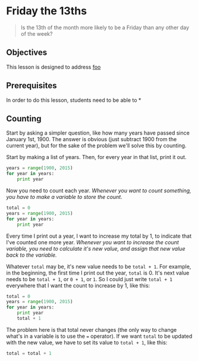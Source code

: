 # Friday the 13ths

> Is the 13th of the month more likely to be a Friday than any other day of the week?

## Objectives
This lesson is designed to address [foo](../../roadmap.md#variables)

## Prerequisites
In order to do this lesson, students need to be able to
  * 

## Counting

Start by asking a simpler question, like how many years have passed since January 1st, 1900. The answer is obvious (just subtract 1900 from the current year), but for the sake of the problem we'll solve this by counting.

Start by making a list of years. Then, for every year in that list, print it out.
```python
years = range(1900, 2015)
for year in years:
	print year
```

Now you need to count each year. *Whenever you want to count something, you have to make a variable to store the count*. 
```python
total = 0
years = range(1900, 2015)
for year in years:
	print year
```

Every time I print out a year, I want to increase my total by 1, to indicate that I've counted one more year. *Whenever you want to increase the count variable, you need to calculate it's new value, and assign that new value back to the variable.*

Whatever ```total``` may be, it's new value needs to be ```total + 1```. For example, in the beginning, the first time I print out the year, ```total``` is 0. It's next value needs to be ```total + 1```, or ```0 + 1```, or ```1```. So I could just write ```total + 1``` everywhere that I want the count to increase by 1, like this:

```python
total = 0
years = range(1900, 2015)
for year in years:
	print year
	total + 1
```

The problem here is that total never changes (the only way to change what's in a variable is to use the ```=``` operator). If we want ```total``` to be updated with the new value, we have to set its value to ```total + 1```, like this:
```python
total = total + 1
```
